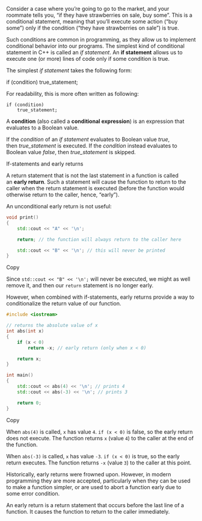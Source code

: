 

Consider a case where you’re going to go to the market, and your roommate tells you, “if they have strawberries on sale, buy some”. This is a conditional statement, meaning that you’ll execute some action (“buy some”) only if the condition (“they have strawberries on sale”) is true.

Such conditions are common in programming, as they allow us to implement conditional behavior into our programs. The simplest kind of conditional statement in C++ is called an _if statement_. An **if statement** allows us to execute one (or more) lines of code only if some condition is true.

The simplest _if statement_ takes the following form:

if (condition) true_statement;

For readability, this is more often written as following:

```
if (condition)
    true_statement;

```

A **condition** (also called a **conditional expression**) is an expression that evaluates to a Boolean value.

If the _condition_ of an _if statement_ evaluates to Boolean value _true_, then _true_statement_ is executed. If the _condition_ instead evaluates to Boolean value _false_, then _true_statement_ is skipped.


If-statements and early returns

A return statement that is not the last statement in a function is called an **early return**. Such a statement will cause the function to return to the caller when the return statement is executed (before the function would otherwise return to the caller, hence, “early”).

An unconditional early return is not useful:

```cpp
void print()
{
    std::cout << "A" << '\n';

    return; // the function will always return to the caller here

    std::cout << "B" << '\n'; // this will never be printed
}
```

Copy

Since `std::cout << "B" << '\n';` will never be executed, we might as well remove it, and then our `return` statement is no longer early.

However, when combined with if-statements, early returns provide a way to conditionalize the return value of our function.

```cpp
#include <iostream>

// returns the absolute value of x
int abs(int x)
{
    if (x < 0)
        return -x; // early return (only when x < 0)

    return x;
}

int main()
{
    std::cout << abs(4) << '\n'; // prints 4
    std::cout << abs(-3) << '\n'; // prints 3

    return 0;
}
```

Copy

When `abs(4)` is called, `x` has value `4`. `if (x < 0)` is false, so the early return does not execute. The function returns `x` (value `4`) to the caller at the end of the function.

When `abs(-3)` is called, `x` has value `-3`. `if (x < 0)` is true, so the early return executes. The function returns `-x` (value `3`) to the caller at this point.

Historically, early returns were frowned upon. However, in modern programming they are more accepted, particularly when they can be used to make a function simpler, or are used to abort a function early due to some error condition.



An early return is a return statement that occurs before the last line of a function. It causes the function to return to the caller immediately.


